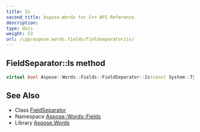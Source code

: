 ```yaml
---
title: Is
second_title: Aspose.Words for C++ API Reference
description: 
type: docs
weight: 53
url: /cpp/aspose.words.fields/fieldseparator/is/
---
```

## FieldSeparator::Is method




```cpp
virtual bool Aspose::Words::Fields::FieldSeparator::Is(const System::TypeInfo &target) const override
```

## See Also

* Class [FieldSeparator](../)
* Namespace [Aspose::Words::Fields](../../)
* Library [Aspose.Words](../../../)
